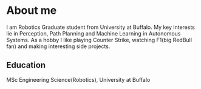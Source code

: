 # About me #
I am Robotics Graduate student from University at Buffalo. My key interests lie in Perception, Path Planning and Machine Learning in Autonomous Systems. As a hobby I like playing Counter Strike, watching F1(big RedBull fan) and making interesting side projects.

## Education ##
MSc Engineering Science(Robotics), University at Buffalo


